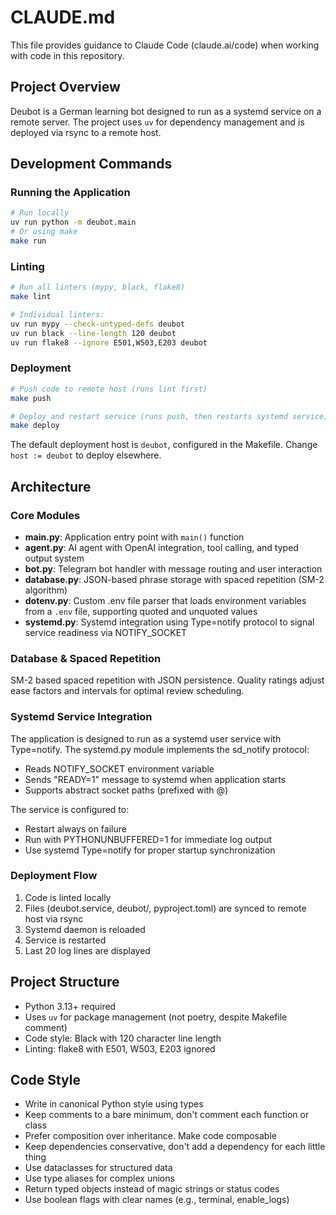 # CLAUDE.md

This file provides guidance to Claude Code (claude.ai/code) when working with code in this repository.

## Project Overview

Deubot is a German learning bot designed to run as a systemd service on a remote server. The project uses `uv` for dependency management and is deployed via rsync to a remote host.

## Development Commands

### Running the Application
```bash
# Run locally
uv run python -m deubot.main
# Or using make
make run
```

### Linting
```bash
# Run all linters (mypy, black, flake8)
make lint

# Individual linters:
uv run mypy --check-untyped-defs deubot
uv run black --line-length 120 deubot
uv run flake8 --ignore E501,W503,E203 deubot
```

### Deployment
```bash
# Push code to remote host (runs lint first)
make push

# Deploy and restart service (runs push, then restarts systemd service)
make deploy
```

The default deployment host is `deubot`, configured in the Makefile. Change `host := deubot` to deploy elsewhere.

## Architecture

### Core Modules

- **main.py**: Application entry point with `main()` function
- **agent.py**: AI agent with OpenAI integration, tool calling, and typed output system
- **bot.py**: Telegram bot handler with message routing and user interaction
- **database.py**: JSON-based phrase storage with spaced repetition (SM-2 algorithm)
- **dotenv.py**: Custom .env file parser that loads environment variables from a `.env` file, supporting quoted and unquoted values
- **systemd.py**: Systemd integration using Type=notify protocol to signal service readiness via NOTIFY_SOCKET

### Database & Spaced Repetition

SM-2 based spaced repetition with JSON persistence. Quality ratings adjust ease factors and intervals for optimal review scheduling.

### Systemd Service Integration

The application is designed to run as a systemd user service with Type=notify. The systemd.py module implements the sd_notify protocol:
- Reads NOTIFY_SOCKET environment variable
- Sends "READY=1" message to systemd when application starts
- Supports abstract socket paths (prefixed with @)

The service is configured to:
- Restart always on failure
- Run with PYTHONUNBUFFERED=1 for immediate log output
- Use systemd Type=notify for proper startup synchronization

### Deployment Flow

1. Code is linted locally
2. Files (deubot.service, deubot/, pyproject.toml) are synced to remote host via rsync
3. Systemd daemon is reloaded
4. Service is restarted
5. Last 20 log lines are displayed

## Project Structure

- Python 3.13+ required
- Uses `uv` for package management (not poetry, despite Makefile comment)
- Code style: Black with 120 character line length
- Linting: flake8 with E501, W503, E203 ignored


## Code Style

- Write in canonical Python style using types
- Keep comments to a bare minimum, don't comment each function or class
- Prefer composition over inheritance. Make code composable
- Keep dependencies conservative, don't add a dependency for each little thing
- Use dataclasses for structured data
- Use type aliases for complex unions
- Return typed objects instead of magic strings or status codes
- Use boolean flags with clear names (e.g., terminal, enable_logs)
